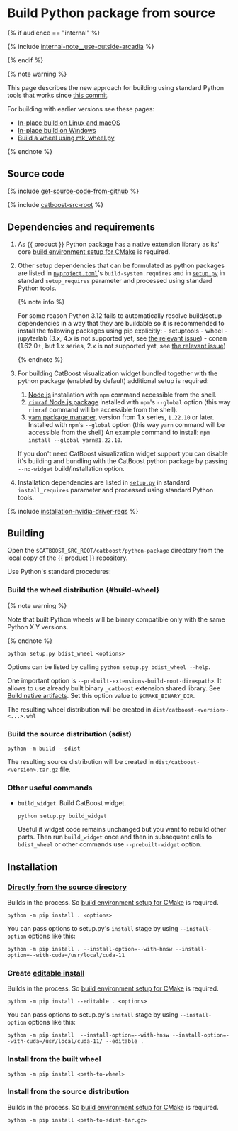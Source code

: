 # Build Python package from source

{% if audience == "internal" %}

{% include [internal-note__use-outside-arcadia](../yandex_specific/_includes/note__use-outside-arcadia.md) %}

{% endif %}

{% note warning %}

This page describes the new approach for building using standard Python tools that works since [this commit](https://github.com/catboost/catboost/commit/f37d091421089231ed3c74a0431fff1c3544d606).

For building with earlier versions see these pages:

- [In-place build on Linux and macOS](python-installation-method-build-from-source-linux-macos-using-ya-make.md)
- [In-place build on Windows](python-installation-method-build-from-source-windows-using-ya-make.md)
- [Build a wheel using mk_wheel.py](python-installation-method-build-a-wheel-package.md#mk-wheel)

{% endnote %}

## Source code

{% include [get-source-code-from-github](../_includes/work_src/reusage-installation/get-source-code-from-github.md) %}

{% include [catboost-src-root](../_includes/work_src/reusage-installation/catboost-src-root.md) %}

## Dependencies and requirements

1. As {{ product }} Python package has a native extension library as its' core [build environment setup for CMake](build-environment-setup-for-cmake.md) is required.

1. Other setup dependencies that can be formulated as python packages are listed in [`pyproject.toml`](https://github.com/catboost/catboost/blob/master/catboost/python-package/pyproject.toml)'s `build-system.requires` and in [`setup.py`](https://github.com/catboost/catboost/blob/master/catboost/python-package/setup.py) in standard `setup_requires` parameter and processed using standard Python tools.

    {% note info %}

      For some reason Python 3.12 fails to automatically resolve build/setup dependencies in a way that they are buildable so it is recommended to install the following packages using pip explicitly:
        - setuptools
        -  wheel
        - jupyterlab (3.x, 4.x is not supported yet, see [the relevant issue](https://github.com/catboost/catboost/issues/2533))
        - conan (1.62.0+, but 1.x series, 2.x is not supported yet, see [the relevant issue](https://github.com/catboost/catboost/issues/2582))

    {% endnote %}

1. For building CatBoost visualization widget bundled together with the python package (enabled by default) additional setup is required:
    1. [Node.js](https://nodejs.org/) installation with `npm` command accessible from the shell.
    1. [`rimraf` Node.js package](https://www.npmjs.com/package/rimraf) installed with `npm`'s `--global` option (this way `rimraf` command will be accessible from the shell).
    1. [`yarn` package manager](https://yarnpkg.com/), version from 1.x series, `1.22.10` or later. Installed with `npm`'s `--global` option (this way `yarn` command will be accessible from the shell)
  An example command to install: `npm install --global yarn@1.22.10`.

    If you don't need CatBoost visualization widget support you can disable it's building and bundling with the CatBoost python package by passing `--no-widget` build/installation option.

1. Installation dependencies are listed in [`setup.py`](https://github.com/catboost/catboost/blob/master/catboost/python-package/setup.py) in standard `install_requires` parameter and processed using standard Python tools.

{% include [installation-nvidia-driver-reqs](../_includes/work_src/reusage-code-examples/nvidia-driver-reqs.md) %}

## Building

Open the `$CATBOOST_SRC_ROOT/catboost/python-package` directory from the local copy of the {{ product }} repository.

Use Python's standard procedures:

### Build the wheel distribution {#build-wheel}

{% note warning %}

Note that built Python wheels will be binary compatible only with the same Python X.Y versions.

{% endnote %}

```
python setup.py bdist_wheel <options>
```

Options can be listed by calling `python setup.py bdist_wheel --help`.

One important option is `--prebuilt-extensions-build-root-dir=<path>`. It allows to use already built binary `_catboost` extension shared library. See [Build native artifacts](build-native-artifacts.md). Set this option value to `$CMAKE_BINARY_DIR`.

The resulting wheel distribution will be created in `dist/catboost-<version>-<...>.whl`

### Build the source distribution (sdist)

```
python -m build --sdist
```

The resulting source distribution will be created in `dist/catboost-<version>.tar.gz` file.

### Other useful commands

- `build_widget`. Build CatBoost widget.

  ```
  python setup.py build_widget
  ```
  Useful if widget code remains unchanged but you want to rebuild other parts. Then run `build_widget` once and then in subsequent calls to `bdist_wheel` or other commands use `--prebuilt-widget` option.

## Installation

### [Directly from the source directory](https://pip.pypa.io/en/stable/topics/local-project-installs/#regular-installs)

Builds in the process. So [build environment setup for CMake](build-environment-setup-for-cmake.md) is required.

```
python -m pip install . <options>
```

You can pass options to setup.py's `install` stage by using `--install-option` options like this:

```
python -m pip install . --install-option=--with-hnsw --install-option=--with-cuda=/usr/local/cuda-11
```

### Create [editable install](https://pip.pypa.io/en/stable/topics/local-project-installs/#editable-installs)

Builds in the process. So [build environment setup for CMake](build-environment-setup-for-cmake.md) is required.

```
python -m pip install --editable . <options>
```

You can pass options to setup.py's `install` stage by using `--install-option` options like this:

```
python -m pip install  --install-option=--with-hnsw --install-option=--with-cuda=/usr/local/cuda-11/ --editable .
```

### Install from the built wheel

```
python -m pip install <path-to-wheel>
```

### Install from the source distribution

Builds in the process. So [build environment setup for CMake](build-environment-setup-for-cmake.md) is required.

```
python -m pip install <path-to-sdist-tar.gz>
```
